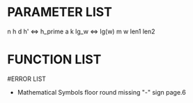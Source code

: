 # PARAMETER LIST
  n
  h
  d
  h' <=> h_prime
  a
  k
  lg_w <=> lg(w)
  m
  w
  len1
  len2
# FUNCTION LIST

#ERROR LIST 
- Mathematical Symbols floor round missing "-" sign page.6
